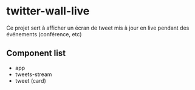 # twitter-wall-live
Ce projet sert à afficher un écran de tweet mis à jour en live pendant des événements (conférence, etc)

## Component list
- app
- tweets-stream
- tweet (card)
